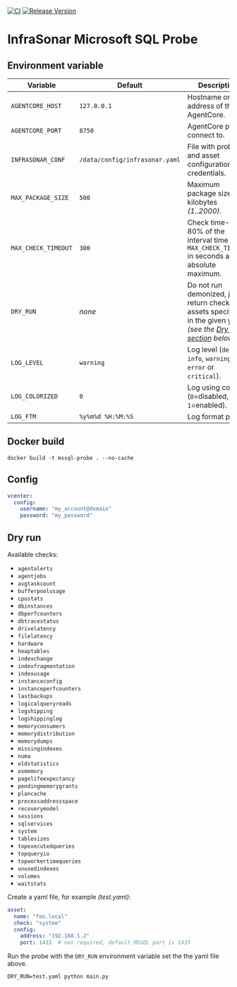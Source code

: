[![CI](https://github.com/infrasonar/mssql-probe/workflows/CI/badge.svg)](https://github.com/infrasonar/mssql-probe/actions)
[![Release Version](https://img.shields.io/github/release/infrasonar/mssql-probe)](https://github.com/infrasonar/mssql-probe/releases)

# InfraSonar Microsoft SQL Probe

## Environment variable

Variable            | Default                        | Description
------------------- | ------------------------------ | ------------
`AGENTCORE_HOST`    | `127.0.0.1`                    | Hostname or Ip address of the AgentCore.
`AGENTCORE_PORT`    | `8750`                         | AgentCore port to connect to.
`INFRASONAR_CONF`   | `/data/config/infrasonar.yaml` | File with probe and asset configuration like credentials.
`MAX_PACKAGE_SIZE`  | `500`                          | Maximum package size in kilobytes _(1..2000)_.
`MAX_CHECK_TIMEOUT` | `300`                          | Check time-out is 80% of the interval time with `MAX_CHECK_TIMEOUT` in seconds as absolute maximum.
`DRY_RUN`           | _none_                         | Do not run demonized, just return checks and assets specified in the given yaml _(see the [Dry run section](#dry-run) below)_.
`LOG_LEVEL`         | `warning`                      | Log level (`debug`, `info`, `warning`, `error` or `critical`).
`LOG_COLORIZED`     | `0`                            | Log using colors (`0`=disabled, `1`=enabled).
`LOG_FTM`           | `%y%m%d %H:%M:%S`              | Log format prefix.

## Docker build

```
docker build -t mssql-probe . --no-cache
```

## Config

```yaml
vcenter:
  config:
    username: "my_account@domain"
    password: "my_password"
```

## Dry run

Available checks:
- `agentalerts`
- `agentjobs`
- `avgtaskcount`
- `bufferpoolusage`
- `cpustats`
- `dbinstances`
- `dbperfcounters`
- `dbtracestatus`
- `drivelatency`
- `filelatency`
- `hardware`
- `heaptables`
- `indexchange`
- `indexfragmentation`
- `indexusage`
- `instanceconfig`
- `instanceperfcounters`
- `lastbackups`
- `logicalqueryreads`
- `logshipping`
- `logshippinglog`
- `memoryconsumers`
- `memorydistribution`
- `memorydumps`
- `missingindexes`
- `numa`
- `oldstatistics`
- `osmemory`
- `pagelifeexpectancy`
- `pendingmemorygrants`
- `plancache`
- `processaddressspace`
- `recoverymodel`
- `sessions`
- `sqlservices`
- `system`
- `tablesizes`
- `topexecutedqueries`
- `topqueryio`
- `topworkertimequeries`
- `unusedindexes`
- `volumes`
- `waitstats`

Create a yaml file, for example _(test.yaml)_:

```yaml
asset:
  name: "foo.local"
  check: "system"
  config:
    address: "192.168.1.2"
    port: 1433  # not required, default MSSQL port is 1433
```

Run the probe with the `DRY_RUN` environment variable set the the yaml file above.

```
DRY_RUN=test.yaml python main.py
```
